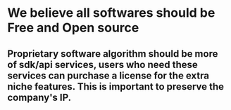 # We believe all softwares should be Free and Open source

## Proprietary software algorithm should be more of sdk/api services, users who need these services can purchase a license for the extra niche features. This is important to preserve the company's IP.

